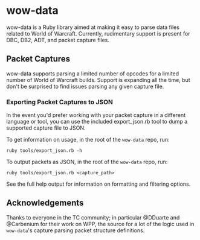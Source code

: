 # wow-data

wow-data is a Ruby library aimed at making it easy to parse data files related to World of Warcraft.
Currently, rudimentary support is present for DBC, DB2, ADT, and packet capture files.

## Packet Captures

wow-data supports parsing a limited number of opcodes for a limited number of World of Warcraft builds. Support is expanding all the time, but don't be surprised to find issues parsing any given capture file.

### Exporting Packet Captures to JSON

In the event you'd prefer working with your packet capture in a different language or tool, you can use the included export_json.rb tool to dump a supported capture file to JSON.

To get information on usage, in the root of the ```wow-data``` repo, run:
```
ruby tools/export_json.rb -h
```

To output packets as JSON, in the root of the ```wow-data``` repo, run:
```
ruby tools/export_json.rb <capture_path>
```

See the full help output for information on formatting and filtering options.

## Acknowledgements

Thanks to everyone in the TC community; in particular @DDuarte and @Carbenium for their work on WPP, the source for a lot of the logic used in ```wow-data```'s capture parsing packet structure definitions.
